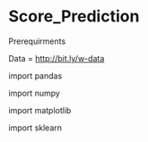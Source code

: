 # Score_Prediction

Prerequirments


Data = http://bit.ly/w-data

import pandas

import numpy 

import matplotlib

import sklearn
